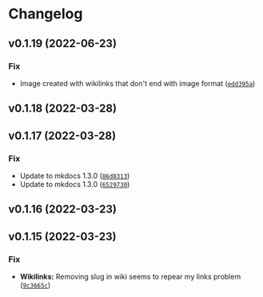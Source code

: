 # Changelog

<!--next-version-placeholder-->

## v0.1.19 (2022-06-23)
### Fix
* Image created with wikilinks that don't end with image format ([`edd395a`](https://github.com/Mara-Li/mkdocs-ezlinked-plugin/commit/edd395afe84e2c56f275fe3543cc2f63ed3ea4f8))

## v0.1.18 (2022-03-28)


## v0.1.17 (2022-03-28)
### Fix
* Update to mkdocs 1.3.0 ([`86d8313`](https://github.com/Mara-Li/mkdocs-ezlinked-plugin/commit/86d83132d8c3967e2fa7f89df7647d5393695648))
* Update to mkdocs 1.3.0 ([`6529730`](https://github.com/Mara-Li/mkdocs-ezlinked-plugin/commit/652973032718f9f2f49c837461762d4c1a88fe8e))

## v0.1.16 (2022-03-23)


## v0.1.15 (2022-03-23)
### Fix
* **Wikilinks:** Removing slug in wiki seems to repear my links problem ([`9c3665c`](https://github.com/Mara-Li/mkdocs-ezlinks-plugin/commit/9c3665c6657f6956f06668bde131c4ee8320272f))
